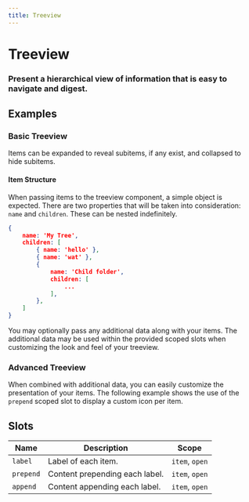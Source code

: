 ```yaml
---
title: Treeview
---
```


# Treeview
### Present a hierarchical view of information that is easy to navigate and digest.

## Examples

### Basic Treeview
Items can be expanded to reveal subitems, if any exist, and collapsed to hide subitems.

<proton-example>

<basic-treeview></basic-treeview>

<template slot="code">

```html
<p-treeview :items="files"></p-treeview>
```

</template>
</proton-example>

#### Item Structure
When passing items to the treeview component, a simple object is expected. There are two properties that will be taken into consideration: `name` and `children`. These can be nested indefinitely.

```json
{
    name: 'My Tree',
    children: [
        { name: 'hello' },
        { name: 'wat' },
        {
            name: 'Child folder',
            children: [
                ...
            ],
        },
    ]
}
```

You may optionally pass any additional data along with your items. The additional data may be used within the provided scoped slots when customizing the look and feel of your treeview.

### Advanced Treeview
When combined with additional data, you can easily customize the presentation of your items. The following example shows the use of the `prepend` scoped slot to display a custom icon per item.

<proton-example>

<advanced-treeview></advanced-treeview>

<template slot="code">

```html
<p-treeview :items="files">
    <template slot="prepend" slot-scope="{ item, open }">
        <fa-icon :icon="['fas', open ? 'folder-open' : 'folder']" class="fa-fw mr-2" v-if="! item.file"></fa-icon>
        <fa-icon :icon="['far', 'file-alt']" class="fa-fw mr-2" v-else></fa-icon>
    </template>
</p-treeview>
```

```json
// Dataset

{
    name: 'My Tree',
    isFolder: true,
    children: [
        { name: 'hello', file: true },
        { name: 'wat', file: true },
        {
            name: 'child folder',
            isFolder: true,
            children: [
                {
                    name: 'child folder',
                    isFolder: true,
                    children: [
                        { name: 'hello', file: true },
                        { name: 'wat', file: true }
                    ]
                },
                { name: 'hello', file: true },
                { name: 'wat', file: true },
                {
                    name: 'child folder',
                    isFolder: true,
                    children: [
                        { name: 'hello', file: true },
                        { name: 'wat', file: true }
                    ]
                }
            ]
        }
    ]
}
```

</template>
</proton-example>

## Slots
| Name | Description | Scope |
|------|-------------|-------|
| `label` | Label of each item. | `item`, `open` |
| `prepend` | Content prepending each label. | `item`, `open` |
| `append` | Content appending each label. | `item`, `open` |